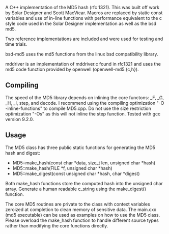 A C++ implementation of the MD5 hash (rfc 1321). This was built off work by
Solar Designer and Scott MacVicar. Macros are replaced by static const variables
and use of in-line functions with performance equivalent to the c style
code used in the Solar Designer implementation as well as the bsd md5.

Two reference implementations are included and were used for testing and
time trials.

  bsd-md5 uses the md5 functions from the linux bsd compatibility
  library.

  mddriver is an implementation of mddriver.c found in rfc1321 and uses
  the md5 code function provided by openwell (openwell-md5.{c,h}).

## Compiling
The speed of the MD5 library depends on inlining the core functons:
_F, _G, _H, _I, step, and decode. I recommend using the compiling
optimization "-O -inline-functions" to compile MD5.cpp. Do not use the
size restriction optimization "-Os" as this will not inline the step
function. Tested with gcc version 9.2.0.

## Usage

The MD5 class has three public static functions for generating the MD5
hash and digest:

  * MD5::make_hash(const char *data, size_t len, unsigned char *hash)
  * MD5::make_hash(FILE *f, unsigned char *hash)
  * MD5::make_digest(const unsigned char *hash, char *digest)

Both make_hash functions store the computed hash into the unsigned char
array. Generate a human readable c_string using the make_digest()
function.

The core MD5 routines are private to the class with context variables
zeroized at completion to clean memory of sensitive data. The main.cxx
(md5 executable) can be used as examples on how to use the MD5 class.
Please overload the make_hash function to handle different source types
rather than modifying the core functions directly.


